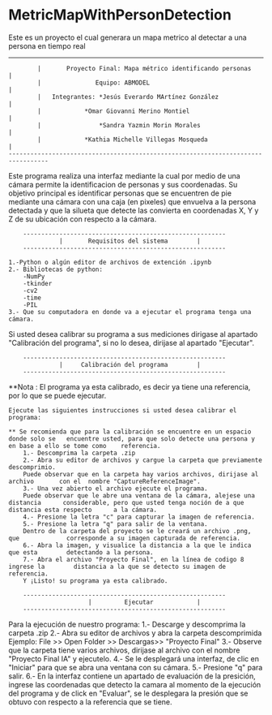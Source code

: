 # MetricMapWithPersonDetection
Este es un proyecto el cual generara un mapa metrico al detectar a una persona en tiempo real

---------------------------------------------------------------------------------
	        |		Proyecto Final: Mapa métrico identificando personas		|
	        |				Equipo: ABMODEL					                          |
	        |	Integrantes: *Jesús Everardo MArtínez González			  	|
	        |		     *Omar Giovanni Merino Montiel				            |
	        |	     	     *Sandra Yazmin Morin Morales			          	|
	        |		     *Kathia Michelle Villegas Mosqueda			        	|
	---------------------------------------------------------------------------------
Este programa realiza una interfaz mediante la cual por medio de una cámara permite la identificacion de personas y sus coordenadas. 
Su objetivo principal es identificar personas que se encuentren de pie mediante una cámara con una caja (en pixeles) que envuelva a la persona detectada y que la silueta que detecte las convierta en coordenadas X, Y y Z de su ubicación con respecto a la cámara.   

		--------------------------------------------------------
		          |		  Requisitos del sistema 		|
		--------------------------------------------------------

	1.-Python o algún editor de archivos de extención .ipynb
	2.- Bibliotecas de python:
		-NumPy
		-tkinder
		-cv2
		-time
		-PIL
	3.- Que su computadora en donde va a ejecutar el programa tenga una cámara.

Si usted desea calibrar su programa a sus mediciones dirigase al apartado "Calibración del programa", si no lo desea, dirijase al apartado "Ejecutar".  

		--------------------------------------------------------
		          |		Calibración del programa		|
		--------------------------------------------------------

**Nota : El programa ya esta calibrado, es decir ya tiene una referencia, por lo que se puede ejecutar. 

	Ejecute las siguientes instrucciones si usted desea calibrar el programa:

	** Se recomienda que para la calibración se encuentre en un espacio donde solo se 	encuentre usted, para que solo detecte una persona y en base a ello se tome como 	referencia. 
		1.- Descomprima la carpeta .zip
		2.- Abra su editor de archivos y cargue la carpeta que previamente 			descomprimio.
		Puede observar que en la carpeta hay varios archivos, dirijase al archivo 		con el 	nombre "CaptureReferenceImage". 
		3.- Una vez abierto el archivo ejecute el programa.
		Puede observar que le abre una ventana de la cámara, alejese una distancia 		considerable, pero que usted tenga noción de a que distancia esta respecto 		a la cámara. 
		4.- Presione la letra "c" para capturar la imagen de referencia.
		5.- Presione la letra "q" para salir de la ventana.
		Dentro de la carpeta del proyecto se le creará un archivo .png, que 			corresponde a su imagen capturada de referencia. 
		6.- Abra la imagen, y visualice la distancia a la que le indica que esta 		detectando a la persona.
		7.- Abra el archivo "Proyecto Final", en la línea de codigo 8 ingrese la 		distancia a la que se detecto su imagen de referencia. 
		Y ¡Listo! su programa ya esta calibrado.  			

		--------------------------------------------------------
		                  |			Ejecutar			|
		--------------------------------------------------------

Para la ejecución de nuestro programa:
	1.- Descarge y descomprima la carpeta .zip
	2.- Abra su editor de archivos y abra la carpeta descomprimida
	    Ejemplo: File >> Open Folder >> Descargas>> "Proyecto Final"
	3.- Observe que la carpeta tiene varios archivos, dirijase al archivo con el nombre 	"Proyecto Final IA" y ejecutelo. 
	4.- Se le desplegará una interfaz, de clic en "Iniciar" para que se abra una 	ventana con su cámara.
	5.- Presione "q" para salir. 
	6.- En la interfaz contiene un apartado de evaluación de la presición, ingrese las 	coordenadas que detecto la camara al momento de la ejecución del programa y de 	click en "Evaluar", se le desplegara la presión que se obtuvo con respecto a la 	referencia que se tiene. 
